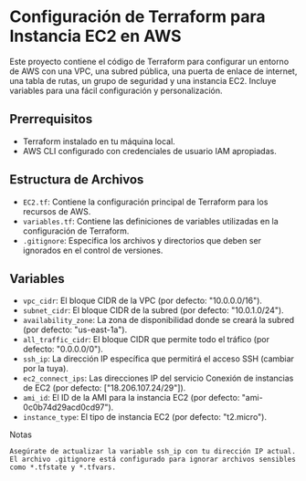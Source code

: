 # Configuración de Terraform para Instancia EC2 en AWS

Este proyecto contiene el código de Terraform para configurar un entorno de AWS con una VPC, una subred pública, una puerta de enlace de internet, una tabla de rutas, un grupo de seguridad y una instancia EC2. Incluye variables para una fácil configuración y personalización.

## Prerrequisitos

- Terraform instalado en tu máquina local.
- AWS CLI configurado con credenciales de usuario IAM apropiadas.

## Estructura de Archivos

- `EC2.tf`: Contiene la configuración principal de Terraform para los recursos de AWS.
- `variables.tf`: Contiene las definiciones de variables utilizadas en la configuración de Terraform.
- `.gitignore`: Especifica los archivos y directorios que deben ser ignorados en el control de versiones.

## Variables

- `vpc_cidr`: El bloque CIDR de la VPC (por defecto: "10.0.0.0/16").
- `subnet_cidr`: El bloque CIDR de la subred (por defecto: "10.0.1.0/24").
- `availability_zone`: La zona de disponibilidad donde se creará la subred (por defecto: "us-east-1a").
- `all_traffic_cidr`: El bloque CIDR que permite todo el tráfico (por defecto: "0.0.0.0/0").
- `ssh_ip`: La dirección IP específica que permitirá el acceso SSH (cambiar por la tuya).
- `ec2_connect_ips`: Las direcciones IP del servicio Conexión de instancias de EC2 (por defecto: ["18.206.107.24/29"]).
- `ami_id`: El ID de la AMI para la instancia EC2 (por defecto: "ami-0c0b74d29acd0cd97").
- `instance_type`: El tipo de instancia EC2 (por defecto: "t2.micro").

Notas

    Asegúrate de actualizar la variable ssh_ip con tu dirección IP actual.
    El archivo .gitignore está configurado para ignorar archivos sensibles como *.tfstate y *.tfvars.
